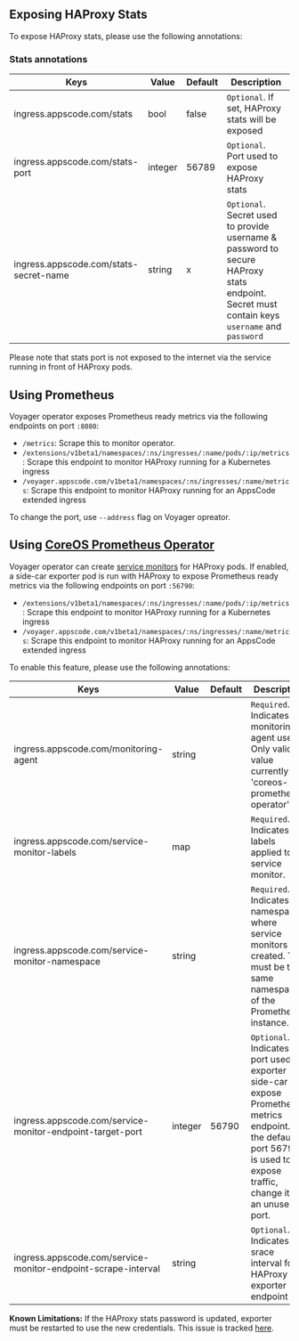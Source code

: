 ## Exposing HAProxy Stats
To expose HAProxy stats, please use the following annotations: 

### Stats annotations
|  Keys  |   Value  |  Default |  Description |
|--------|-----------|----------|-------------|
| ingress.appscode.com/stats | bool | false | `Optional`. If set, HAProxy stats will be exposed |
| ingress.appscode.com/stats-port | integer | 56789 | `Optional`. Port used to expose HAProxy stats |
| ingress.appscode.com/stats-secret-name | string | x | `Optional`. Secret used to provide username & password to secure HAProxy stats endpoint. Secret must contain keys `username` and `password` |

Please note that stats port is not exposed to the internet via the service running in front of HAProxy pods.

## Using Prometheus
Voyager operator exposes Prometheus ready metrics via the following endpoints on port `:8080`:

 - `/metrics`: Scrape this to monitor operator.
 - `/extensions/v1beta1/namespaces/:ns/ingresses/:name/pods/:ip/metrics` :  Scrape this endpoint to monitor HAProxy running for a Kubernetes ingress
 - `/voyager.appscode.com/v1beta1/namespaces/:ns/ingresses/:name/metrics`: Scrape this endpoint to monitor HAProxy running for an AppsCode extended ingress

To change the port, use `--address` flag on Voyager opreator.

## Using [CoreOS Prometheus Operator](https://coreos.com/operators/prometheus/docs/latest/)
Voyager operator can create [service monitors](https://coreos.com/operators/prometheus/docs/latest/user-guides/running-exporters.html#create-a-matching-servicemonitor) for HAProxy pods. If enabled, a side-car exporter pod is run with HAProxy to expose Prometheus ready metrics via the following endpoints on port `:56790`:

 - `/extensions/v1beta1/namespaces/:ns/ingresses/:name/pods/:ip/metrics` :  Scrape this endpoint to monitor HAProxy running for a Kubernetes ingress
 - `/voyager.appscode.com/v1beta1/namespaces/:ns/ingresses/:name/metrics`: Scrape this endpoint to monitor HAProxy running for an AppsCode extended ingress

To enable this feature, please use the following annotations: 

|  Keys  |   Value  |  Default |  Description |
|--------|-----------|----------|-------------|
| ingress.appscode.com/monitoring-agent | string | | `Required`. Indicates the monitoring agent used. Only valid value currently is 'coreos-prometheus-operator' |
| ingress.appscode.com/service-monitor-labels | map | | `Required`. Indicates labels applied to service monitor. |
| ingress.appscode.com/service-monitor-namespace| string | | `Required`. Indicates namespace where service monitors are created. This must be the same namespace of the Prometheus instance. |
| ingress.appscode.com/service-monitor-endpoint-target-port| integer | 56790 | `Optional`. Indicates the port used by exporter side-car to expose Prometheus metrics endpoint. If the default port 56790 is used to expose traffic, change it to an unused port. |
| ingress.appscode.com/service-monitor-endpoint-scrape-interval | string | | `Optional`. Indicates the srace interval for HAProxy exporter endpoint

__Known Limitations:__ If the HAProxy stats password is updated, exporter must be restarted to use the new credentials. This issue is tracked [here](https://github.com/appscode/voyager/issues/212).

